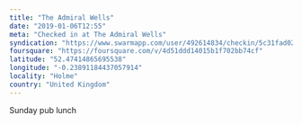 ```yaml
---
title: "The Admiral Wells"
date: "2019-01-06T12:55"
meta: "Checked in at The Admiral Wells"
syndication: "https://www.swarmapp.com/user/492614834/checkin/5c31fad02aff31002c3c1005"
foursquare: "https://foursquare.com/v/4d51ddd14015b1f702bb74cf"
latitude: "52.47414865695538"
longitude: "-0.23891184437057914"
locality: "Holme"
country: "United Kingdom"
---
```

Sunday pub lunch
